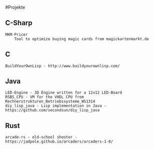 #Projekte

## C-Sharp
	MKM-Pricer
		Tool to optimize buying magic cards from magickartenmarkt.de

## C 

	BuildYourOwnLisp - http://www.buildyourownlisp.com/

## Java

	LED-Engine - 3D Engine written for a 12x12 LED-Board
	RSBS_CPU - VM for the VHDL CPU from Rechnerstrukturen_Betriebssysteme_WS1314
	diy_lisp_java - Lisp implementation in Java - https://github.com/secondsun/diy_lisp_java

## Rust

	arcade-rs - old-school shooter - https://jadpole.github.io/arcaders/arcaders-1-0/
